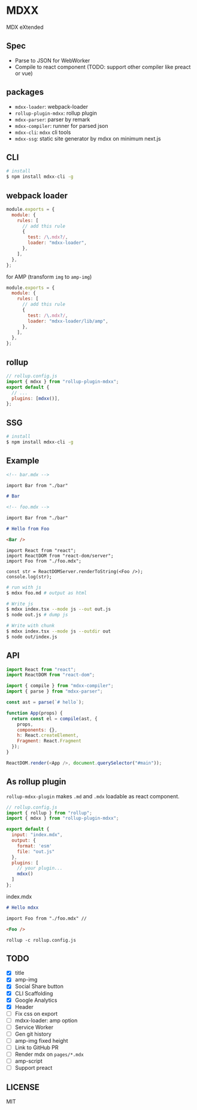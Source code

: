 # MDXX

MDX eXtended

## Spec

- Parse to JSON for WebWorker
- Compile to react component (TODO: support other compiler like preact or vue)

## packages

- `mdxx-loader`: webpack-loader
- `rollup-plugin-mdxx`: rollup plugin
- `mdxx-parser`: parser by remark
- `mdxx-compiler`: runner for parsed json
- `mdxx-cli`: `mdxx` cli tools
- `mdxx-ssg`: static site generator by mdxx on minimum next.js

## CLI

```bash
# install
$ npm install mdxx-cli -g
```

## webpack loader

```js
module.exports = {
  module: {
    rules: [
      // add this rule
      {
        test: /\.mdx?/,
        loader: "mdxx-loader",
      },
    ],
  },
};
```

for AMP (transform `img` to `amp-img`)

```js
module.exports = {
  module: {
    rules: [
      // add this rule
      {
        test: /\.mdx?/,
        loader: "mdxx-loader/lib/amp",
      },
    ],
  },
};
```

## rollup

```js
// rollup.config.js
import { mdxx } from "rollup-plugin-mdxx";
export default {
  // ...
  plugins: [mdxx()],
};
```

## SSG

```bash
# install
$ npm install mdxx-cli -g
```

## Example

```md
<!-- bar.mdx -->

import Bar from "./bar"

# Bar
```

```md
<!-- foo.mdx -->

import Bar from "./bar"

# Hello from Foo

<Bar />
```

```tsx
import React from "react";
import ReactDOM from "react-dom/server";
import Foo from "./foo.mdx";

const str = ReactDOMServer.renderToString(<Foo />);
console.log(str);
```

```bash
# run with js
$ mdxx foo.md # output as html

# Write js
$ mdxx index.tsx --mode js --out out.js
$ node out.js # dump js

# Write with chunk
$ mdxx index.tsx --mode js --outdir out
$ node out/index.js
```

## API

```js
import React from "react";
import ReactDOM from "react-dom";

import { compile } from "mdxx-compiler";
import { parse } from "mdxx-parser";

const ast = parse(`# hello`);

function App(props) {
  return const el = compile(ast, {
    props,
    components: {},
    h: React.createElement,
    Fragment: React.Fragment
  });
}

ReactDOM.render(<App />, document.querySelector("#main"));
```

## As rollup plugin

`rollup-mdxx-plugin` makes `.md` and `.mdx` loadable as react component.

```js
// rollup.config.js
import { rollup } from "rollup";
import { mdxx } from "rollup-plugin-mdxx";

export default {
  input: "index.mdx",
  output: {
    format: 'esm'
    file: "out.js"
  },
  plugins: [
    // your plugin...
    mdxx()
  ]
};
```

index.mdx

```md
# Hello mdxx

import Foo from "./foo.mdx" //

<Foo />
```

`rollup -c rollup.config.js`

## TODO

- [x] title
- [x] amp-img
- [x] Social Share button
- [x] CLI Scaffolding
- [x] Google Analytics
- [x] Header
- [ ] Fix css on export
- [ ] mdxx-loader: amp option
- [ ] Service Worker
- [ ] Gen git history
- [ ] amp-img fixed height
- [ ] Link to GitHub PR
- [ ] Render mdx on `pages/*.mdx`
- [ ] amp-script
- [ ] Support preact

## LICENSE

MIT
